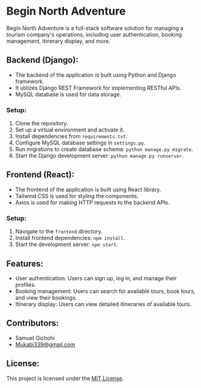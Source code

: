 # Begin North Adventure

Begin North Adventure is a full-stack software solution for managing a tourism company's operations, including user authentication, booking management, itinerary display, and more.

## Backend (Django):

- The backend of the application is built using Python and Django framework.
- It utilizes Django REST Framework for implementing RESTful APIs.
- MySQL database is used for data storage.

### Setup:

1. Clone the repository.
2. Set up a virtual environment and activate it.
3. Install dependencies from `requirements.txt`.
4. Configure MySQL database settings in `settings.py`.
5. Run migrations to create database schema: `python manage.py migrate`.
6. Start the Django development server: `python manage.py runserver`.

## Frontend (React):

- The frontend of the application is built using React library.
- Tailwind CSS is used for styling the components.
- Axios is used for making HTTP requests to the backend APIs.

### Setup:

1. Navigate to the `frontend` directory.
2. Install frontend dependencies: `npm install`.
3. Start the development server: `npm start`.

## Features:

- User authentication: Users can sign up, log in, and manage their profiles.
- Booking management: Users can search for available tours, book tours, and view their bookings.
- Itinerary display: Users can view detailed itineraries of available tours.

## Contributors:

- Samuel Gichohi
- Mukabi339@gmail.com

## License:

This project is licensed under the [MIT License](LICENSE).

